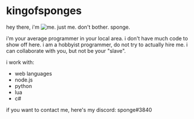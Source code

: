 # kingofsponges
hey there, i'm ![me. just me. don't bother.](https://github.com/kingofsponges/kingofsponges/blob/main/sponge.png=32x) sponge.

i'm your average programmer in your local area. i don't have much code to show off here.
i am a hobbyist programmer, do not try to actually hire me. i can collaborate with you, but not be your "slave".

i work with:
- web languages
- node.js
- python
- lua
- c#

if you want to contact me, here's my discord: sponge#3840
